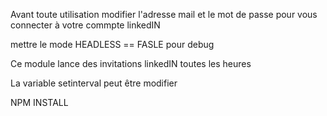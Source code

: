 Avant toute utilisation modifier l'adresse mail et le mot de passe pour vous connecter à votre commpte linkedIN

mettre le mode HEADLESS == FASLE pour debug

Ce module lance des invitations linkedIN toutes les heures

La variable setinterval peut être modifier

NPM INSTALL
